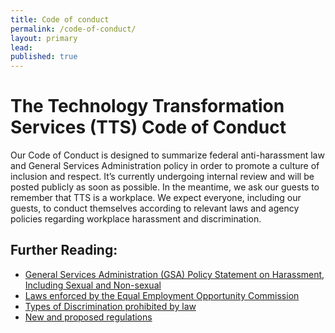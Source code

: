```yaml
---
title: Code of conduct
permalink: /code-of-conduct/
layout: primary
lead:
published: true
---
```


# The Technology Transformation Services (TTS) Code of Conduct

Our Code of Conduct is designed to summarize federal anti-harassment law and General Services Administration policy in order to promote a culture of inclusion and respect. It’s currently undergoing internal review and will be posted publicly as soon as possible. In the meantime, we ask our guests to remember that TTS is a workplace. We expect everyone, including our guests, to conduct themselves according to relevant laws and agency policies regarding workplace harassment and discrimination.


## Further Reading:

* [General Services Administration (GSA) Policy Statement on Harassment, Including Sexual and Non-sexual](https://www.gsa.gov/directive/general-services-administration-gsa-policy-statement-on-harassment%2C-including-sexual-and-non-sexual)
* [Laws enforced by the Equal Employment Opportunity Commission](http://www.eeoc.gov/laws/statutes/index.cfm)
* [Types of Discrimination prohibited by law](http://www.eeoc.gov/laws/types/)
* [New and proposed regulations](http://www.eeoc.gov/laws/regulations/index.cfm)
